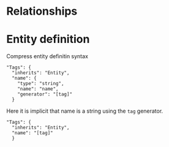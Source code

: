 # Relationships
# Entity definition

Compress entity definitin syntax

    "Tags": {
      "inherits": "Entity",
      "name": {
        "type": "string",
        "name": "name",
        "generator": "[tag]"
      }


Here it is implicit that name is a string using the `tag` generator.

    "Tags": {
      "inherits": "Entity",
      "name": "[tag]"
      }